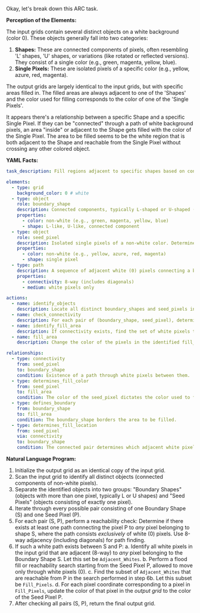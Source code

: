 Okay, let's break down this ARC task.

**Perception of the Elements:**

The input grids contain several distinct objects on a white background (color 0). These objects generally fall into two categories:
1.  **Shapes:** These are connected components of pixels, often resembling 'L' shapes, 'U' shapes, or variations (like rotated or reflected versions). They consist of a single color (e.g., green, magenta, yellow, blue).
2.  **Single Pixels:** These are isolated pixels of a specific color (e.g., yellow, azure, red, magenta).

The output grids are largely identical to the input grids, but with specific areas filled in. The filled areas are always adjacent to one of the 'Shapes' and the color used for filling corresponds to the color of one of the 'Single Pixels'.

It appears there's a relationship between a specific Shape and a specific Single Pixel. If they can be "connected" through a path of white background pixels, an area "inside" or adjacent to the Shape gets filled with the color of the Single Pixel. The area to be filled seems to be the white region that is both adjacent to the Shape and reachable from the Single Pixel without crossing any other colored object.

**YAML Facts:**


```yaml
task_description: Fill regions adjacent to specific shapes based on connectivity to single pixels.

elements:
  - type: grid
    background_color: 0 # white
  - type: object
    role: boundary_shape
    description: Connected components, typically L-shaped or U-shaped (or rotations/reflections), made of a single non-white color. Act as boundaries for the fill operation.
    properties:
      - color: non-white (e.g., green, magenta, yellow, blue)
      - shape: L-like, U-like, connected component
  - type: object
    role: seed_pixel
    description: Isolated single pixels of a non-white color. Determine the fill color and act as starting points for connectivity checks.
    properties:
      - color: non-white (e.g., yellow, azure, red, magenta)
      - shape: single pixel
  - type: path
    description: A sequence of adjacent white (0) pixels connecting a boundary_shape and a seed_pixel.
    properties:
      - connectivity: 8-way (includes diagonals)
      - medium: white pixels only

actions:
  - name: identify_objects
    description: Locate all distinct boundary_shapes and seed_pixels in the input grid.
  - name: check_connectivity
    description: For each pair of (boundary_shape, seed_pixel), determine if a path of white pixels exists between them.
  - name: identify_fill_area
    description: If connectivity exists, find the set of white pixels that are adjacent to the boundary_shape and reachable from the seed_pixel via a path of only white pixels.
  - name: fill_area
    description: Change the color of the pixels in the identified fill_area to the color of the connected seed_pixel.

relationships:
  - type: connectivity
    from: seed_pixel
    to: boundary_shape
    condition: Existence of a path through white pixels between them.
  - type: determines_fill_color
    from: seed_pixel
    to: fill_area
    condition: The color of the seed_pixel dictates the color used to fill the area.
  - type: defines_boundary
    from: boundary_shape
    to: fill_area
    condition: The boundary_shape borders the area to be filled.
  - type: determines_fill_location
    from: seed_pixel
    via: connectivity
    to: boundary_shape
    condition: The connected pair determines which adjacent white pixels near the boundary_shape get filled.
```


**Natural Language Program:**

1.  Initialize the output grid as an identical copy of the input grid.
2.  Scan the input grid to identify all distinct objects (connected components of non-white pixels).
3.  Separate the identified objects into two groups: "Boundary Shapes" (objects with more than one pixel, typically L or U shapes) and "Seed Pixels" (objects consisting of exactly one pixel).
4.  Iterate through every possible pair consisting of one Boundary Shape (S) and one Seed Pixel (P).
5.  For each pair (S, P), perform a reachability check: Determine if there exists at least one path connecting the pixel P to *any* pixel belonging to shape S, where the path consists *exclusively* of white (0) pixels. Use 8-way adjacency (including diagonals) for path finding.
6.  If such a white path exists between S and P:
    a.  Identify all white pixels in the input grid that are adjacent (8-way) to *any* pixel belonging to the Boundary Shape S. Let this set be `Adjacent_Whites`.
    b.  Perform a flood fill or reachability search starting from the Seed Pixel P, allowed to move only through white pixels (0).
    c.  Find the subset of `Adjacent_Whites` that are reachable from P in the search performed in step 6b. Let this subset be `Fill_Pixels`.
    d.  For each pixel coordinate corresponding to a pixel in `Fill_Pixels`, update the color of that pixel in the *output grid* to the color of the Seed Pixel P.
7.  After checking all pairs (S, P), return the final output grid.